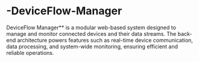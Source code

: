 # -DeviceFlow-Manager
DeviceFlow Manager** is a modular web-based system designed to manage and monitor connected devices and their data streams. The back-end architecture powers features such as real-time device communication, data processing, and system-wide monitoring, ensuring efficient and reliable operations.
